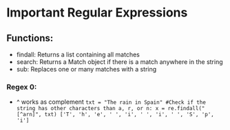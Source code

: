 # Important Regular Expressions #

## Functions:
- findall:	Returns a list containing all matches
- search:	Returns a Match object if there is a match anywhere in the string
- sub:	Replaces one or many matches with a string

### Regex 0:
- ^ works as complement
`
txt = "The rain in Spain"
#Check if the string has other characters than a, r, or n:
x = re.findall("[^arn]", txt)
['T', 'h', 'e', ' ', 'i', ' ', 'i', ' ', 'S', 'p', 'i']
`
